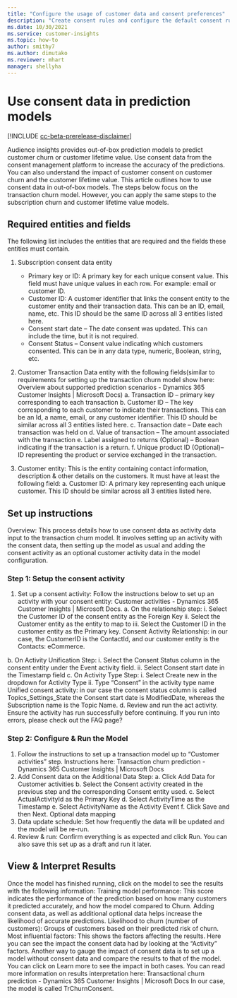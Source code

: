 ```yaml
---
title: "Configure the usage of customer data and consent preferences"
description: "Create consent rules and configure the default consent rules."
ms.date: 10/30/2021
ms.service: customer-insights
ms.topic: how-to
author: smithy7
ms.author: dimutako
ms.reviewer: mhart
manager: shellyha
---
```


# Use consent data in prediction models

[!INCLUDE [cc-beta-prerelease-disclaimer](includes/cc-beta-prerelease-disclaimer.md)]

Audience insights provides out-of-box prediction models to predict customer churn or customer lifetime value. Use consent data from the consent management platform to increase the accuracy of the predictions. You can also understand the impact of customer consent on customer churn and the customer lifetime value. This article outlines how to use consent data in out-of-box models. The steps below focus on the transaction churn model. However, you can apply the same steps to the subscription churn and customer lifetime value models. 

## Required entities and fields

The following list includes the entities that are required and the fields these entities must contain.

1. Subscription consent data entity
    - Primary key or ID: A primary key for each unique consent value. This field must have unique values in each row. For example:  email or customer ID. 
    - Customer ID: A customer identifier that links the consent entity to the customer entity and their transaction data. This can be an ID, email, name, etc. This ID should be the same ID across all 3 entities listed here. 
    - Consent start date – The date consent was updated. This can include the time, but it is not required.
    - Consent Status – Consent value indicating which customers consented. This can be in any data type, numeric, Boolean, string, etc. 
    
2.	Customer Transaction Data entity with the following fields(similar to requirements for setting up the transaction churn model show here: Overview about supported prediction scenarios - Dynamics 365 Customer Insights | Microsoft Docs)
a.	Transaction ID – primary key corresponding to each transaction
b.	Customer ID – The key corresponding to each customer to indicate their transactions. This can be an Id, a name, email, or any customer identifier. This ID should be similar across all 3 entities listed here. 
c.	Transaction date – Date each transaction was held on
d.	Value of transaction – The amount associated with the transaction
e.	Label assigned to returns (Optional) – Boolean indicating if the transaction is a return.
f.	Unique product ID (Optional)– ID representing the product or service exchanged in the transaction. 

3.	Customer entity: This is the entity containing contact information, description & other details on the customers. It must have at least the following field:
a.	Customer ID: A primary key representing each unique customer. This ID should be similar across all 3 entities listed here.

## Set up instructions

Overview: This process details how to use consent data as activity data input to the transaction churn model. It involves setting up an activity with the consent data, then setting up the model as usual and adding the consent activity as an optional customer activity data in the model configuration.

### Step 1: Setup the consent activity
1.	Set up a consent activity: Follow the instructions below to set up an activity with your consent entity: Customer activities - Dynamics 365 Customer Insights | Microsoft Docs.
a.	On the relationship step: 
i.	Select the Customer ID of the consent entity as the Foreign Key
ii.	Select the Customer entity as the entity to map to
iii.	Select the Customer ID in the customer entity as the Primary key.
Consent Activity Relationship: in our case, the CustomerID is the ContactId, and our customer entity is the Contacts: eCommerce. 
 
b.	On Activity Unification Step:
i.	Select the Consent Status column in the consent entity under the Event activity field. 
ii.	Select Consent start date in the Timestamp field
c.	On Activity Type Step:
i.	Select Create new in the dropdown for Activity Type
ii.	Type “Consent” in the activity type name
Unified consent activity: in our case the consent status column is called Topics_Settings_State the Consent start date is ModifiedDate, whereas the Subscription name is the Topic Name.
d.	Review and run the act activity. Ensure the activity has run successfully before continuing. If you run into errors, please check out the FAQ page?

### Step 2: Configure & Run the Model 
1.	Follow the instructions to set up a transaction model up to “Customer activities” step. Instructions here: Transaction churn prediction - Dynamics 365 Customer Insights | Microsoft Docs
2.	Add Consent data on the Additional Data Step:
a.	Click Add Data for Customer activities
b.	Select the Consent activity created in the previous step and the corresponding Consent entity used.
c.	Select ActualActivityId as the Primary Key
d.	Select ActivityTime as the Timestamp
e.	Select ActivityName as the Activity Event
f.	Click Save and then Next. 
Optional data mapping 
3.	Data update schedule: Set how frequently the data will be updated and the model will be re-run. 
4.	Review & run: Confirm everything is as expected and click Run. You can also save this set up as a draft and run it later.  

## View & Interpret Results
Once the model has finished running, click on the model to see the results with the following information:
Training model performance: This score indicates the performance of the prediction based on how many customers it predicted accurately, and how the model compared to Churn. Adding consent data, as well as additional optional data helps increase the likelihood of accurate predictions. 
Likelihood to churn (number of customers): Groups of customers based on their predicted risk of churn. 
Most influential factors: This shows the factors affecting the results. Here you can see the impact the consent data had by looking at the “Activity” factors. Another way to gauge the impact of consent data is to set up a model without consent data and compare the results to that of the model. You can click on Learn more to see the impact in both cases.
You can read more information on results interpretation here: Transactional churn prediction - Dynamics 365 Customer Insights | Microsoft Docs
In our case, the model is called TrChurnConsent. 
 

